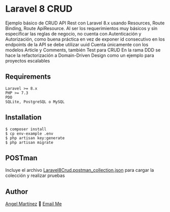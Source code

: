 # Laravel 8 CRUD
Ejemplo básico de CRUD API Rest con Laravel 8.x usando Resources, Route Binding, Route ApiResource.
Al ser los requerimientos muy básicos y sin especificar las reglas de negocio, no cuenta con Autenticación y Autorización, como buena práctica en vez de exponer id consecutivo en los endpoints de la API se debe utilizar uuid
Cuenta únicamente con los modelos Article y Comments, también Test para CRUD
En la rama DDD se hace la refactorización a Domain-Driven Design como un ejemplo para proyectos escalables


## Requirements
	Laravel >= 8.x
    PHP >= 7.3
    PDO
    SQLite, PostgreSQL o MySQL
  
  ## Installation
```
$ composer install
$ cp env-example .env
$ php artisan key:generate
$ php artisan migrate
```
  ## POSTman
Incluye el archivo [Laravel8Crud.postman_collection.json](https://github.com/angelmartz/laravel8crud/blob/main/Laravel8Crud.postman_collection.json "Laravel8Crud.postman_collection.json") para cargar la colección y realizar pruebas

  ## Author

[Angel Martínez](https://github.com/angelmartz/) :email: [Email Me](mailto:angel.martz24+github@gmail.com)
  